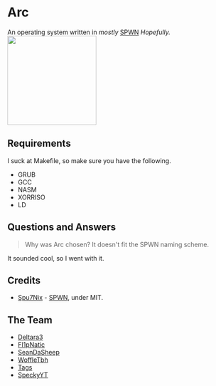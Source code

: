 # Arc
An operating system written in *mostly* [SPWN](https://github.com/Spu7Nix/SPWN-language) *Hopefully.*  <br>
<image src="https://user-images.githubusercontent.com/41564630/138549691-4233ccc1-ad75-4c2e-970c-428d1474b060.png" width="200" height="200"></image>



## Requirements
I suck at Makefile, so make sure you have the following.

- GRUB
- GCC
- NASM
- XORRISO
- LD

## Questions and Answers
> Why was Arc chosen? It doesn't fit the SPWN naming scheme.

It sounded cool, so I went with it.

## Credits
- [Spu7Nix](https://github.com/Spu7Nix) - [SPWN](https://github.com/Spu7Nix/SPWN-language), under MIT.

## The Team
- [Deltara3](https://github.com/Deltara3)
- [Fl1pNatic](https://github.com/Fl1pNatic)
- [SeanDaSheep](https://github.com/SeanDaSheep)
- [WoffleTbh](https://github.com/WoffleTbh)
- [Tags](https://github.com/zTags)
- [SpeckyYT](https://github.com/SpeckyYT)
